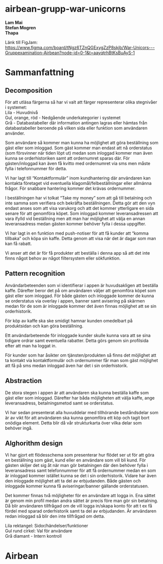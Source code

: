 # airbean-grupp-war-unicorns
**Lam Mai**<br>
**Stefan Mogren**<br>
**Thapa**

Länk till FigJam: https://www.figma.com/board/tNgz6TZnQGExygZzP8skjb/War-Unicors---Gruppexamination-Airbean?node-id=0-1&t=aayqtrhBtKsBuAyS-1

# Sammanfattning
## Decomposition
För att utläsa färgerna så har vi valt att färger representerar olika stegnivåer i systemet: <br>
Lila - Huvudnivå <br>
Gul, orange, röd - Nedgående underkategorier i systemet<br>
Grå - Databastabeller där information antingen lagras eller hämtas från databastabeller beroende på vilken sida eller funktion som användaren använder.<br>

Som användare så kommer man kunna ha möjlighet att göra beställning som gäst eller som inloggad. Som gäst kommer man endast att nå orderstatus (som försvinner när tiden löpt ut) medan som inloggad kommer man även kunna se orderhistoriken samt att ordernumret sparas där. För gästen/inloggad kan även få kvitto med ordernumret via sms men måste fylla i telefonnummer för detta.

Vi har lagt till “Kontaktformulär” inom kundhantering där användaren kan kontakta företaget vid eventuella klagomål/felbeställningar eller allmänna frågor. För snabbare hantering kommer det krävas ordernummer.

I beställningen har vi tolkat “Take my money” som att gå till betalning och inte samma som verifiera och bekräfta beställningen. Detta gör att den vyn endast anses som att visa varukorg och att det kommer ytterligare en sida senare för att genomföra köpet.
Som inloggad kommer leveransadressen att vara ifylld vid beställning men att man har möjlighet att välja en annan leveransadress medan gästen kommer behöver fylla i dessa uppgifter.

Vi har lagt in en funktion med push-notiser för att få kunder att “komma tillbaka” och köpa sin kaffe. Detta genom att visa när det är dagar som man kan få rabatt. 

Vi anser att det är för få produkter att beställa i denna app så att det inte finns något behov av något filtersystem eller sökfunktion.

## Pattern recognition
Användarbeteenden som vi identifierar i appen är huvudsakligen att beställa kaffe. Därefter beror det på om användaren väljer att genomföra köpet som gäst eller som inloggad. För både gästen och inloggade kommer de kunna se orderstatus via overlay i appen, banner samt avisering på skärmen medan för de som är inloggade kommer det även finnas möjlighet att se sin orderhistorik.

För köp av kaffe ska ske smidigt hamnar kunden omedelbart på produktsidan och kan göra beställning.

Ett användarbeteende för inloggade kunder skulle kunna vara att se sina tidigare ordrar samt eventuella rabatter. Detta görs genom sin profilsida efter att man ha loggat in.

För kunder som har åsikter om tjänsten/produkten så finns det möjlighet att ta kontakt via kontaktformulär och ordernummer får man som gäst möjlighet att få på sms medan inloggad även har det i sin orderhistorik.

## Abstraction
De stora stegen i appen är att användaren ska kunna beställa kaffe som gäst eller som inloggad. Därefter har båda möjligheten att välja kaffe, ange leveransadress, betalningsmetod samt se orderstatus.

Vi har sedan presenterat alla huvuddelar med tillhörande beståndsdelar som är av vikt för att användaren ska kunna genomföra ett köp och tagit bort onödiga element. Detta blir då vår strukturkarta över vilka delar som behöver ingå.

## Alghorithm design
Vi har gjort ett flödesschema som presenterar hur flödet ser ut för att göra en beställning som gäst, kund eller en användare som vill bli kund. För gästen skiljer det sig åt när man gör betalningen där den behöver fylla i leveransadress samt telefonnummer för att få ordernummer medan en som är inloggad kommer istället kunna se det i sin orderhistorik. Vidare har även den inloggade möjlighet att ta del av erbjudanden. Både gästen och inloggade kommer kunna få aviseringar/banner gällande orderstatusen.

Det kommer finnas två möjligheter för en användare att logga in. Ena sättet är genom min profil medan andra sättet är precis före man gör sin betalning. Då blir användaren tillfrågad om de vill logga in/skapa konto för att t ex få fördel med sparad orderhistorik samt ta del av erbjudanden. Är användaren redan inloggad så blir den inte tillfrågad om detta.<br>

Lila rektangel: Sidor/händelser/funktioner<br>
Gul rund cirkel: Val för användare<br>
Grå diamant - Intern kontroll
# Airbean
